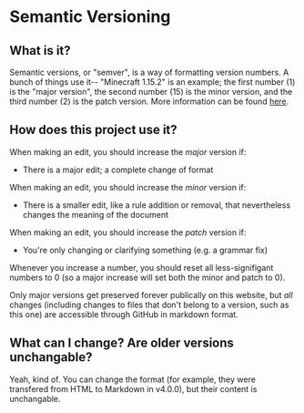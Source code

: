<meta name="description" content="A short guide to semantic versioning" />

# Semantic Versioning

## What is it?

Semantic versions, or "semver", is a way of formatting version numbers. A bunch of things use it-- "Minecraft 1.15.2" is an example; the first number (1) is the "major version", the second number (15) is the minor version, and the third number (2) is the patch version. More information can be found [here](https://semver.org/).

## How does this project use it?

When making an edit, you should increase the *major* version if:

* There is a major edit; a complete change of format

When making an edit, you should increase the *minor* version if:

* There is a smaller edit, like a rule addition or removal, that nevertheless changes the meaning of the document

When making an edit, you should increase the *patch* version if:

* You're only changing or clarifying something (e.g. a grammar fix)

Whenever you increase a number, you should reset all less-signifigant numbers to 0 (so a major increase will set both the minor and patch to 0).

Only major versions get preserved forever publically on this website, but *all* changes (including changes to files that don't belong to a version, such as this one) are accessible through GitHub in markdown format.

## What can I change? Are older versions unchangable?

Yeah, kind of. You can change the format (for example, they were transfered from HTML to Markdown in v4.0.0), but their content is unchangable.

